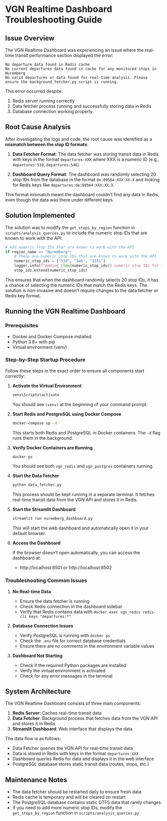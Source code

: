 # VGN Realtime Dashboard Troubleshooting Guide

## Issue Overview

The VGN Realtime Dashboard was experiencing an issue where the real-time transit performance section displayed the error:

```
No departure data found in Redis cache
No current departures data found in cache for any monitored stops in Nuremberg
No valid departures or data found for real-time analysis. Please ensure the background_fetcher.py script is running.
```

This error occurred despite:
1. Redis server running correctly
2. Data fetcher process running and successfully storing data in Redis
3. Database connection working properly

## Root Cause Analysis

After investigating the logs and code, the root cause was identified as a **mismatch between the stop ID formats**:

1. **Data Fetcher Format**: The data fetcher was storing transit data in Redis with keys in the format `departures:XXX` where XXX is a numeric ID (e.g., `departures:510`, `departures:546`).

2. **Dashboard Query Format**: The dashboard was randomly selecting 20 stop IDs from the database in the format `de:09564:XXX:XX:X` and looking for Redis keys like `departures:de:09564:XXX:XX:X`.

This format mismatch meant the dashboard couldn't find any data in Redis, even though the data was there under different keys.

## Solution Implemented

The solution was to modify the `get_stops_by_region` function in `scripts/analysis_queries.py` to include the numeric stop IDs that are known to work with the API:

```python
# Add numeric stop IDs that are known to work with the API
if region_name == "Nuremberg":
    # These are numeric stop IDs that are known to work with the API
    numeric_stop_ids = ["510", "546", "3151"]
    logger.info(f"Adding {len(numeric_stop_ids)} numeric stop IDs for {region_name}.")
    stop_ids.extend(numeric_stop_ids)
```

This ensures that when the dashboard randomly selects 20 stop IDs, it has a chance of selecting the numeric IDs that match the Redis keys. The solution is non-invasive and doesn't require changes to the data fetcher or Redis key format.

## Running the VGN Realtime Dashboard

### Prerequisites

- Docker and Docker Compose installed
- Python 3.8+ with pip
- Virtual environment (venv)

### Step-by-Step Startup Procedure

Follow these steps in the exact order to ensure all components start correctly:

1. **Activate the Virtual Environment**

   ```bash
   venv\Scripts\activate
   ```

   You should see `(venv)` at the beginning of your command prompt.

2. **Start Redis and PostgreSQL using Docker Compose**

   ```bash
   docker-compose up -d
   ```

   This starts both Redis and PostgreSQL in Docker containers. The `-d` flag runs them in the background.

3. **Verify Docker Containers are Running**

   ```bash
   docker ps
   ```

   You should see both `vgn_redis` and `vgn_postgres` containers running.

4. **Start the Data Fetcher**

   ```bash
   python data_fetcher.py
   ```

   This process should be kept running in a separate terminal. It fetches real-time transit data from the VGN API and stores it in Redis.

5. **Start the Streamlit Dashboard**

   ```bash
   streamlit run nuremberg_dashboard.py
   ```

   This will start the web dashboard and automatically open it in your default browser.

6. **Access the Dashboard**

   If the browser doesn't open automatically, you can access the dashboard at:
   - http://localhost:8501 or http://localhost:8502

### Troubleshooting Common Issues

1. **No Real-time Data**
   - Ensure the data fetcher is running
   - Check Redis connection in the dashboard sidebar
   - Verify that Redis contains data with `docker exec vgn_redis redis-cli keys "departures:*"`

2. **Database Connection Issues**
   - Verify PostgreSQL is running with `docker ps`
   - Check the `.env` file for correct database credentials
   - Ensure there are no comments in the environment variable values

3. **Dashboard Not Starting**
   - Check if the required Python packages are installed
   - Verify the virtual environment is activated
   - Check for any error messages in the terminal

## System Architecture

The VGN Realtime Dashboard consists of three main components:

1. **Redis Server**: Caches real-time transit data
2. **Data Fetcher**: Background process that fetches data from the VGN API and stores it in Redis
3. **Streamlit Dashboard**: Web interface that displays the data

The data flow is as follows:
- Data Fetcher queries the VGN API for real-time transit data
- Data is stored in Redis with keys in the format `departures:XXX`
- Dashboard queries Redis for data and displays it in the web interface
- PostgreSQL database stores static transit data (routes, stops, etc.)

## Maintenance Notes

- The data fetcher should be restarted daily to ensure fresh data
- Redis cache is temporary and will be cleared on restart
- The PostgreSQL database contains static GTFS data that rarely changes
- If you need to add more numeric stop IDs, modify the `get_stops_by_region` function in `scripts/analysis_queries.py`
